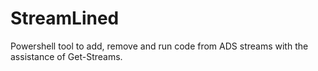 # StreamLined
Powershell tool to add, remove and run code from ADS streams with the assistance of Get-Streams.
